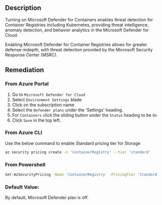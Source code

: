 ## Description

Turning on Microsoft Defender for Containers enables threat detection for Container Registries including Kubernetes, providing threat intelligence, anomaly detection, and behavior analytics in the Microsoft Defender for Cloud.

Enabling Microsoft Defender for Container Registries allows for greater defense-indepth, with threat detection provided by the Microsoft Security Response Center (MSRC).

## Remediation

### From Azure Portal

  1. Go to `Microsoft Defender for Cloud`
  2. Select `Environment Settings` blade
  3. Click on the subscription name
  4. Select the `Defender plans` under the 'Settings' heading.
  5. For `Containers` click the sliding button under the `Status` heading to be `On`
  6. Click `Save` in the top left.

### From Azure CLI

Use the below command to enable Standard pricing tier for Storage

```bash
az security pricing create -n 'ContainerRegistry' --tier 'standard'
```

### From Powershell

```bash
Set-AzSecurityPricing -Name 'ContainerRegistry' -PricingTier 'Standard'
```

### Default Value:

By default, Microsoft Defender plan is off.